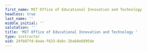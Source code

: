 ```yaml
---
first_name: MIT Office of Educational Innovation and Technology
headless: true
last_name: ''
middle_initial: ''
salutation: ''
title: 'MIT Office of Educational Innovation and Technology '
type: instructor
uid: 24fb87fd-6eae-f633-8abc-2bab8e6895de
---
```

